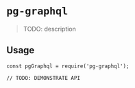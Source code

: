 # `pg-graphql`

> TODO: description

## Usage

```
const pgGraphql = require('pg-graphql');

// TODO: DEMONSTRATE API
```
